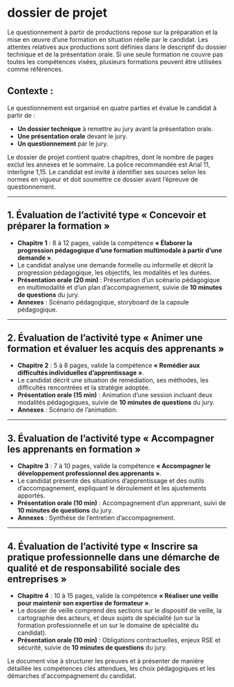 # dossier de projet

Le questionnement à partir de productions repose sur la préparation et la mise en œuvre d’une formation en situation réelle par le candidat. Les attentes relatives aux productions sont définies dans le descriptif du dossier technique et de la présentation orale. Si une seule formation ne couvre pas toutes les compétences visées, plusieurs formations peuvent être utilisées comme références.

## Contexte :

Le questionnement est organisé en quatre parties et évalue le candidat à partir de :

-   **Un dossier technique** à remettre au jury avant la présentation orale.
-   **Une présentation orale** devant le jury.
-   **Un questionnement** par le jury.

Le dossier de projet contient quatre chapitres, dont le nombre de pages exclut les annexes et le sommaire. La police recommandée est Arial 11, interligne 1,15. Le candidat est invité à identifier ses sources selon les normes en vigueur et doit soumettre ce dossier avant l’épreuve de questionnement.

----------

## 1. Évaluation de l’activité type « Concevoir et préparer la formation »

-   **Chapitre 1** : 8 à 12 pages, valide la compétence **« Élaborer la progression pédagogique d’une formation multimodale à partir d’une demande »**.
-   Le candidat analyse une demande formelle ou informelle et décrit la progression pédagogique, les objectifs, les modalités et les durées.
-   **Présentation orale (20 min)** : Présentation d’un scénario pédagogique en multimodalité et d’un plan d’accompagnement, suivie de **10 minutes de questions** du jury.
-   **Annexes** : Scénario pédagogique, storyboard de la capsule pédagogique.

----------

## 2. Évaluation de l’activité type « Animer une formation et évaluer les acquis des apprenants »

-   **Chapitre 2** : 5 à 8 pages, valide la compétence **« Remédier aux difficultés individuelles d’apprentissage »**.
-   Le candidat décrit une situation de remédiation, ses méthodes, les difficultés rencontrées et la stratégie adoptée.
-   **Présentation orale (15 min)** : Animation d’une session incluant deux modalités pédagogiques, suivie de **10 minutes de questions** du jury.
-   **Annexes** : Scénario de l’animation.

----------

## 3. Évaluation de l’activité type « Accompagner les apprenants en formation »

-   **Chapitre 3** : 7 à 10 pages, valide la compétence **« Accompagner le développement professionnel des apprenants »**.
-   Le candidat présente des situations d’apprentissage et des outils d’accompagnement, expliquant le déroulement et les ajustements apportés.
-   **Présentation orale (10 min)** : Accompagnement d’un apprenant, suivi de **10 minutes de questions** du jury.
-   **Annexes** : Synthèse de l’entretien d’accompagnement.

----------

## 4. Évaluation de l’activité type « Inscrire sa pratique professionnelle dans une démarche de qualité et de responsabilité sociale des entreprises »

-   **Chapitre 4** : 10 à 15 pages, valide la compétence **« Réaliser une veille pour maintenir son expertise de formateur »**.
-   Le dossier de veille comprend des sections sur le dispositif de veille, la cartographie des acteurs, et deux sujets de spécialité (un sur la formation professionnelle et un sur le domaine de spécialité du candidat).
-   **Présentation orale (10 min)** : Obligations contractuelles, enjeux RSE et sécurité, suivie de **10 minutes de questions** du jury.

Le document vise à structurer les preuves et à présenter de manière détaillée les compétences clés attendues, les choix pédagogiques et les démarches d'accompagnement du candidat.
<!--stackedit_data:
eyJoaXN0b3J5IjpbLTE0MDA5ODM0MzcsLTE4MDg1MDg2MDRdfQ
==
-->